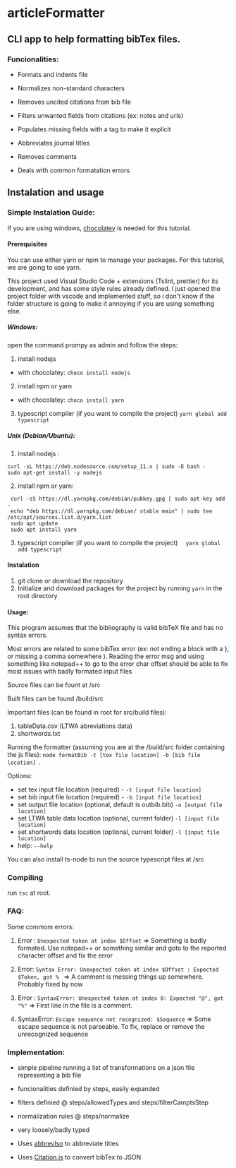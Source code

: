 # articleFormatter

## CLI app to help formatting bibTex files. 

### Funcionalities:

* Formats and indents file

* Normalizes non-standard characters

* Removes uncited citations from bib file

* Filters unwanted fields from citations (ex: notes and urls)

* Populates missing fields with a tag to make it explicit

* Abbreviates journal titles

* Removes comments

* Deals with common formatation errors


## Instalation and usage
 
### Simple Instalation Guide:
  
  If you are using windows, [chocolatey](https://chocolatey.org/install) is needed for this tutorial.
  
  #### Prerequisites
  
  You can use either yarn or npm to manage your packages. For this tutorial, we are going to use yarn.
  
  This project used Visual Studio Code + extensions (Tslint, prettier) for its development, and has some style rules already    defined. I just opened the project folder with vscode and implemented stuff, so i don't know if the folder structure is going to make it annoying if you are using something else.
  
  ##### Windows:
  
   open the command prompy as admin and follow the steps:
 
  1. install nodejs
  * with chocolatey: `choco install nodejs`
  
  2. install npm or yarn
  * with chocolatey: `choco install yarn`
  
  3. typescript compiler (if you want to compile the project)
   `yarn global add typescript`
  
  
  ##### Unix (Debian/Ubuntu):
  
   1. install nodejs :
   
    curl -sL https://deb.nodesource.com/setup_11.x | sudo -E bash -
    sudo apt-get install -y nodejs
    
   2.  install npm or yarn:
   
     curl -sS https://dl.yarnpkg.com/debian/pubkey.gpg | sudo apt-key add -
     echo "deb https://dl.yarnpkg.com/debian/ stable main" | sudo tee /etc/apt/sources.list.d/yarn.list
     sudo apt update
     sudo apt install yarn
     
   3. typescript compiler (if you want to compile the project)
   `  yarn global add typescript`

#### Instalation
  
  
  1. git clone or download the repository
  2. Initialize and download packages for the project by running `yarn` in the root directory
  
#### Usage:
  
This program assumes that the bibliography is valid bibTeX file and has no syntax errors. 

Most errors are related to some bibTex error (ex: not ending a block with a }, or missing a comma somewhere ). Reading the error msg and using something like notepad++ to go to the error char offset should be able to fix most issues with badly formated input files
  
  Source files can be fount at /src
  
  Built files can be found /build/src
  
  Important files (can be found in root for src/build files):
  1.  tableData.csv (LTWA abreviations data)
  2.  shortwords.txt 
  
  
  Running the formatter (assuming you are at the /build/src folder containing the js files): `node formatBib -t [tex file location] -b [bib file location] `. 
  
   Options:
   *   set tex input file location (required) - `-t [input file location]` 
   *  set bib input file location (required) - `-b [input file location]` 
   *   set output file location (optional, default is outbib.bib) `-o [output file location]`
   *   set LTWA table data location (optional, current folder) `-l [input file location]`
   *   set shortwords data location (optional, current folder) `-l [input file location]`
   *   help: `--help`
    
 You can also install ts-node to run the source typescript files at /src

### Compiling
  run `tsc` at root. 
 
### FAQ:

Some commom errors:

1. Error : `Unexpected token at index $Offset` => Something is badly formated. Use notepad++ or something similar and goto to the reported character offset and fix the error

2. Error: `Syntax Error: Unexpected token at index $Offset : Expected $Token, got % ` => A comment is messing things up somewhere. Probably fixed by now

3. Error : `SyntaxError: Unexpected token at index 0: Expected "@", got "%"` => First line in the file is a comment.

4. SyntaxError: `Escape sequence not recognized: $Sequence` => Some escape sequence is not parseable. To fix, replace or remove the unrecognized sequence

### Implementation:

  * simple pipeline running a list of transformations on a json file representing a bib file
  
  * funcionalities definied by steps, easily expanded
  
  * filters definied @ steps/allowedTypes and steps/filterCamptsStep
  
  * normalization rules @ steps/normalize
  
  * very loosely/badly typed
  
  * Uses [abbrevIso](https://github.com/marcinwrochna/abbrevIso) to abbreviate titles
  
  * Uses [Citation.js](https://citation.js.org/) to convert bibTex to JSON


  
  
  
